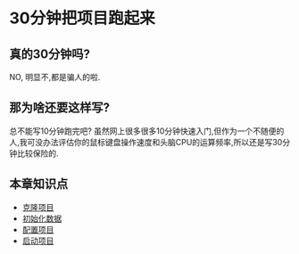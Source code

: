 # 30分钟把项目跑起来

## 真的30分钟吗?
NO, 明显不,都是骗人的啦.

## 那为啥还要这样写?
总不能写10分钟跑完吧? 虽然网上很多很多10分钟快速入门,但作为一个不随便的人,我可没办法评估你的鼠标键盘操作速度和头脑CPU的运算频率,所以还是写30分钟比较保险的.

## 本章知识点
- [克隆项目](quickstart/clone.md)
- [初始化数据](quickstart/initDb.md)
- [配置项目](quickstart/config.md)
- [启动项目](quickstart/startup.md)